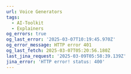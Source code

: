 ```yaml
---
url: Voice Generators
tags:
  - AI-Toolkit
  - Explainers
og_errors: true
og_last_error: '2025-03-07T10:19:45.970Z'
og_error_message: HTTP error 401
og_last_fetch: 2025-03-07T05:20:56.180Z
last_jina_request: '2025-03-09T05:58:39.139Z'
jina_error: 'HTTP error! status: 400'
---
```


